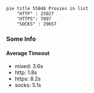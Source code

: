 
```mermaid
pie title 55846 Proxies in list
    "HTTP" : 25027
    "HTTPS": 7897
    "SOCKS" : 29657
```

### Some Info
#### Average Timeout

- mixed: 3.6s
- http: 1.8s
- https: 8.2s
- socks: 5.1s